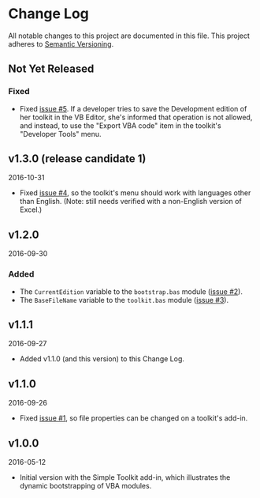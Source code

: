 # Change Log

All notable changes to this project are documented in this file.
This project adheres to [Semantic Versioning](http://semver.org/).

Not Yet Released
----------------

### Fixed

- Fixed [issue #5][].  If a developer tries to save the Development edition
  of her toolkit in the VB Editor, she's informed that operation is not
  allowed, and instead, to use the "Export VBA code" item in the toolkit's
  "Developer Tools" menu.

[issue #5]: https://github.com/mnpopcenter/vba-libs/issues/5


v1.3.0 (release candidate 1)
----------------------------
2016-10-31

- Fixed [issue #4][], so the toolkit's menu should work with languages other
  than English.  (Note: still needs verified with a non-English version of
  Excel.)

[issue #4]: https://github.com/mnpopcenter/vba-libs/issues/4

v1.2.0
------
2016-09-30

### Added

- The `CurrentEdition` variable to the `bootstrap.bas` module ([issue #2][]).
- The `BaseFileName` variable to the `toolkit.bas` module ([issue #3][]).

[issue #2]: https://github.com/mnpopcenter/vba-libs/issues/2
[issue #3]: https://github.com/mnpopcenter/vba-libs/issues/3

v1.1.1 
------
2016-09-27

- Added v1.1.0 (and this version) to this Change Log.

v1.1.0 
------
2016-09-26

- Fixed [issue #1][], so file properties can be changed on a toolkit's
  add-in.

[issue #1]: https://github.com/mnpopcenter/vba-libs/issues/1

v1.0.0 
------
2016-05-12

- Initial version with the Simple Toolkit add-in, which illustrates the
  dynamic bootstrapping of VBA modules.
